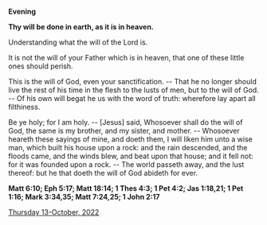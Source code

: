 **Evening**

**Thy will be done in earth, as it is in heaven.**
 
Understanding what the will of the Lord is.
 
It is not the will of your Father which is in heaven, that one of these little ones should perish.
 
This is the will of God, even your sanctification. -- That he no longer should live the rest of his time in the flesh to the lusts of men, but to the will of God. -- Of his own will begat he us with the word of truth: wherefore lay apart all filthiness.
 
Be ye holy; for I am holy. -- [Jesus] said, Whosoever shall do the will of God, the same is my brother, and my sister, and mother. -- Whosoever heareth these sayings of mine, and doeth them, I will liken him unto a wise man, which built his house upon a rock: and the rain descended, and the floods came, and the winds blew, and beat upon that house; and it fell not: for it was founded upon a rock. -- The world passeth away, and the lust thereof: but he that doeth the will of God abideth for ever.  

**Matt 6:10; Eph 5:17; Matt 18:14; 1 Thes 4:3; 1 Pet 4:2; Jas 1:18,21; 1 Pet 1:16; Mark 3:34,35; Matt 7:24,25; 1 John 2:17**

[Thursday 13-October, 2022](https://t.me/daily_light)
